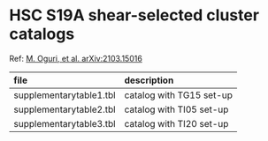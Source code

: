 # HSC S19A shear-selected cluster catalogs

Ref: [M. Oguri, et al. arXiv:2103.15016](https://arxiv.org/abs/2103.15016)

| file       | description |
|:---        |:---     |
| supplementarytable1.tbl | catalog with TG15 set-up |
| supplementarytable2.tbl | catalog with TI05 set-up |
| supplementarytable3.tbl | catalog with TI20 set-up |
